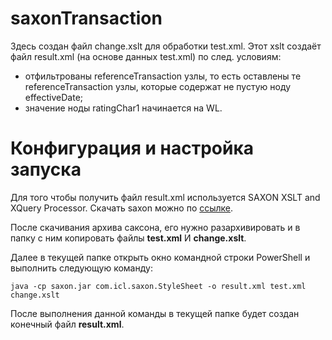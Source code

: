 # saxonTransaction

Здесь создан файл  change.xslt для обработки test.xml. Этот xslt создаёт файл result.xml (на основе данных test.xml) по след. условиям:
* отфильтрованы referenceTransaction узлы, то есть оставлены те referenceTransaction узлы, 
которые содержат не пустую ноду effectiveDate;
* значение ноды ratingChar1 начинается на WL.

# Конфигурация и настройка запуска

Для того чтобы получить файл result.xml используется SAXON XSLT and XQuery Processor.
Скачать saxon можно по [ссылке](http://saxon.sourceforge.net/).

После скачивания архива саксона, его нужно разархивировать
и в папку с ним копировать файлы **test.xml** И **change.xslt**.

Далее в текущей папке открыть окно командной строки PowerShell и выполнить следующую команду:

`java -cp saxon.jar com.icl.saxon.StyleSheet -o result.xml test.xml change.xslt`

После выполнения данной команды в текущей папке будет создан конечный файл **result.xml**.
